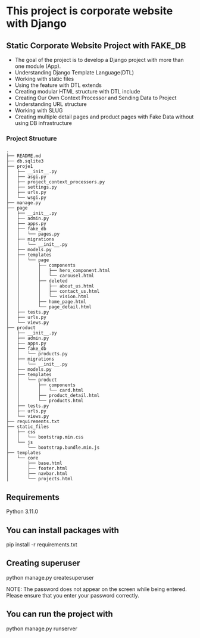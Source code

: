 # This project is corporate website with Django

## Static Corporate Website Project with FAKE_DB
 - The goal of the project is to develop a Django project with more than one module (App).
 - Understanding Django Template Language(DTL)
 - Working with static files
 - Using the feature with DTL extends
 - Creating modular HTML structure with DTL include
 - Creating Our Own Context Processor and Sending Data to Project
 - Understanding URL structure
 - Working with SLUG
 - Creating multiple detail pages and product pages with Fake Data without using DB infrastructure

### Project Structure
```
.
├── README.md
├── db.sqlite3
├── proje1
│   ├── __init__.py
│   ├── asgi.py
│   ├── project_context_processors.py
│   ├── settings.py
│   ├── urls.py
│   └── wsgi.py
├── manage.py
├── page
│   ├── __init__.py
│   ├── admin.py
│   ├── apps.py
│   ├── fake_db
│   │   └── pages.py
│   ├── migrations
│   │   └── __init__.py
│   ├── models.py
│   ├── templates
│   │   └── page
│   │       ├── components
│   │       │   ├── hero_component.html
│   │       │   └── carousel.html
│   │       ├── deleted
│   │       │   ├── about_us.html
│   │       │   ├── contact_us.html
│   │       │   └── vision.html
│   │       ├── home_page.html
│   │       └── page_detail.html
│   ├── tests.py
│   ├── urls.py
│   └── views.py
├── product
│   ├── __init__.py
│   ├── admin.py
│   ├── apps.py
│   ├── fake_db
│   │   └── products.py
│   ├── migrations
│   │   └── __init__.py
│   ├── models.py
│   ├── templates
│   │   └── product
│   │       ├── components
│   │       │   └── card.html
│   │       ├── product_detail.html
│   │       └── products.html
│   ├── tests.py
│   ├── urls.py
│   └── views.py
├── requirements.txt
├── static_files
│   ├── css
│   │   └── bootstrap.min.css
│   └── js
│       └── bootstrap.bundle.min.js
├── templates
│   └── core
│       ├── base.html
│       ├── footer.html
│       ├── navbar.html
│       └── projects.html
```
## Requirements
Python 3.11.0 

## You can install packages with
pip install -r requirements.txt

## Creating superuser
python manage.py createsuperuser

NOTE: The password does not appear on the screen while being entered. Please ensure that you enter your password correctly.

## You can run the project with
python manage.py runserver

